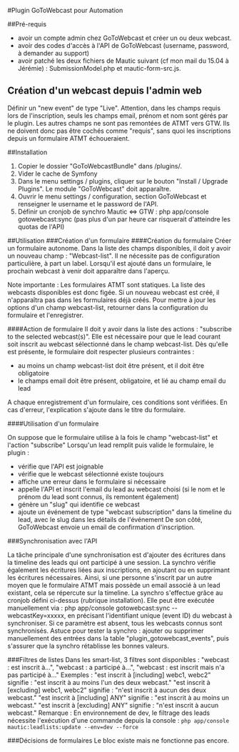 #Plugin GoToWebcast pour Automation

##Pré-requis
- avoir un compte admin chez GoToWebcast et créer un ou deux webcast.
- avoir des codes d'accès à l'API de GoToWebcast (username, password, à demander au support)
- avoir patché les deux fichiers de Mautic suivant (cf mon mail du 15.04 à Jérémie) : SubmissionModel.php et mautic-form-src.js.

## Création d'un webcast depuis l'admin web
Définir un "new event" de type "Live".
Attention, dans les champs requis lors de l'inscription, seuls les champs email, prénom et nom sont gérés par le plugin. Les autres champs ne sont pas remontées de ATMT vers GTW. Ils ne doivent donc pas être cochés comme "requis", sans quoi les inscriptions depuis un formulaire ATMT échoueraient.

##Installation
1. Copier le dossier "GoToWebcastBundle" dans /plugins/.
2. Vider le cache de Symfony
3. Dans le menu settings / plugins, cliquer sur le bouton "Install / Upgrade Plugins". Le module "GoToWebcast" doit apparaître.
4. Ouvrir le menu settings / configuration, section GoToWebcast et renseigner le username et le password de l'API.
5. Définir un cronjob de synchro Mautic <=> GTW : php app/console gotowebcast:sync
(pas plus d'un par heure car risquerait d'atteindre les quotas de l'API)

##Utilisation
###Création d'un formulaire
####Création du formulaire
Créer un formulaire autonome. Dans la liste des champs disponibles, il doit y avoir un nouveau champ : "Webcast-list". Il ne nécessite pas de configuration particulière, à part un label.
Lorsqu'il est ajouté dans un formulaire, le prochain webcast à venir doit apparaître dans l'aperçu.

Note importante :
Les formulaires ATMT sont statiques. La liste des webcasts disponibles est donc figée. Si un nouveau webcast est créé, il n'apparaîtra pas dans les formulaires déjà créés. Pour mettre à jour les options d'un champ webcast-list, retourner dans la configuration du formulaire et l'enregistrer.

####Action de formulaire
Il doit y avoir dans la liste des actions : "subscribe to the selected webcast(s)".
Elle est nécessaire pour que le lead courant soit inscrit au webcast sélectionné dans le champ webcast-list.
Dès qu'elle est présente, le formulaire doit respecter plusieurs contraintes :
- au moins un champ webcast-list doit être présent, et il doit être obligatoire
- le champs email doit être présent, obligatoire, et lié au champ email du lead

A chaque enregistrement d'un formulaire, ces conditions sont vérifiées.
En cas d'erreur, l'explication s'ajoute dans le titre du formulaire.

####Utilisation d'un formulaire

On suppose que le formulaire utilise à la fois le champ "webcast-list" et l'action "subscribe"
Lorsqu'un lead remplit puis valide le formulaire, le plugin :
- vérifie que l'API est joignable
- vérifie que le webcast sélectionné existe toujours
- affiche une erreur dans le formulaire si nécessaire
- appelle l'API et inscrit l'email du lead au webcast choisi (si le nom et le prénom du lead sont connus, ils remontent également)
- génère un "slug" qui identifie ce webcast
- ajoute un événement de type "webcast subscription" dans la timeline du lead, avec le slug dans les détails de l'événement
De son côté, GoToWebcast envoie un email de confirmation d'inscription.

###Synchronisation avec l'API

La tâche principale d'une synchronisation est d'ajouter des écritures dans la timeline des leads qui ont participé à une session.
La synchro vérifie également les écritures liées aux inscriptions, en ajoutant ou en supprimant les écritures nécessaires.
Ainsi, si une personne s'inscrit par un autre moyen que le formulaire ATMT mais possède un email associé à un lead existant, cela se répercute sur la timeline.
La synchro s'effectue grâce au cronjob défini ci-dessus (rubrique installation).
Elle peut être exécutée manuellement via : php app/console gotowebcast:sync --webcastKey=xxxxx, en précisant l'identifiant unique (event ID) du webcast à synchroniser.
Si ce paramètre est absent, tous les webcasts connus sont synchronisés.
Astuce pour tester la synchro : ajouter ou supprimer manuellement des entrées dans la table "plugin_gotowebcast_events", puis s'assurer que la synchro rétablisse les bonnes valeurs.


###Filtres de listes
Dans les smart-list, 3 filtres sont disponibles : "webcast : est inscrit à...", "webcast : a participé à...", "webcast : est inscrit mais n'a pas participé à..."
Exemples :
"est inscrit à [including] webc1, webc2" signifie : "est inscrit à au moins l'un des deux webcast."
"est inscrit à [excluding] webc1, webc2" signifie : "n'est inscrit à aucun des deux webcast."
"est inscrit à [including] ANY" signifie : "est inscrit à au moins un webcast."
"est inscrit à [excluding] ANY" signifie : "n'est inscrit à aucun webcast."
Remarque :
En environnement de dev, le filtrage des leads nécessite l'exécution d'une commande depuis la console :
`php app/console mautic:leadlists:update --env=dev --force`

###Décisions de formulaires
Le bloc existe mais ne fonctionne pas encore.

